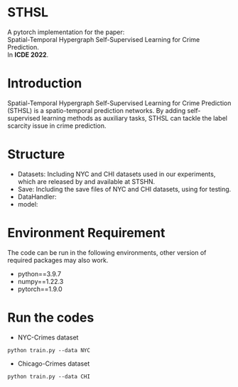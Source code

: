# STHSL
A pytorch implementation for the paper:<br />
Spatial-Temporal Hypergraph Self-Supervised Learning for Crime Prediction.<br />
In **ICDE 2022**.

# Introduction
Spatial-Temporal Hypergraph Self-Supervised Learning for Crime Prediction (STHSL) is a spatio-temporal prediction networks. By adding self-supervised learning methods as auxiliary tasks, STHSL can tackle the label scarcity issue in crime prediction.

# Structure
* Datasets: Including NYC and CHI datasets used in our experiments, which are released by and available at STSHN.
* Save: Including the save files of NYC and CHI datasets, using for testing.
* DataHandler: 
* model: 

# Environment Requirement
The code can be run in the following environments, other version of required packages may also work.
* python==3.9.7
* numpy==1.22.3
* pytorch==1.9.0

# Run the codes 
* NYC-Crimes dataset
```
python train.py --data NYC
```

* Chicago-Crimes dataset
```
python train.py --data CHI
```
